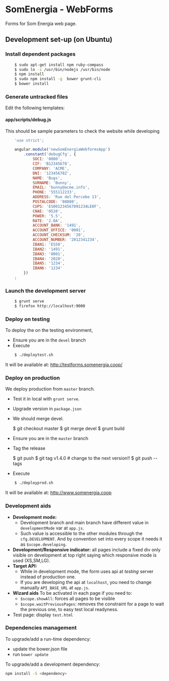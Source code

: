 # SomEnergia - WebForms

Forms for Som Energia web page.

## Development set-up (on Ubuntu)

### Install dependent packages
```bash
	$ sudo apt-get install npm ruby-compass
	$ sudo ln -s /usr/bin/nodejs /usr/bin/node
	$ npm install
	$ sudo npm install -g  bower grunt-cli
	$ bower install
```


### Generate untracked files
Edit the following templates:

#### app/scripts/debug.js
This should be sample parameters to check the website while developing
```javascript
	'use strict';

	angular.module('newSomEnergiaWebformsApp')
		.constant('debugCfg', {
			SOCI: '0000',
			CIF: 'B12345678',
			COMPANY: 'ACME',
			DNI: '12345678Z',
			NAME: 'Bugs',
			SURNAME: 'Bunny',
			EMAIL: 'bunny@acme.info',
			PHONE: '555112233',
			ADDRESS: 'Rue del Percebe 13',
			POSTALCODE: '08080',
			CUPS: 'ES001234567891234LE0F',
			CNAE: '0520',
			POWER: '5.5',
			RATE: '2.0A',
			ACCOUNT_BANK: '1491',
			ACCOUNT_OFFICE: '0001',
			ACCOUNT_CHECKSUM: '20',
			ACCOUNT_NUMBER: '2012341234',
			IBAN1: 'ES50',
			IBAN2: '1491',
			IBAN3: '0001',
			IBAN4: '2020',
			IBAN5: '1234',
			IBAN6: '1234'
		})
	;
```


### Launch the development server
```bash
	$ grunt serve
	$ firefox http://localhost:9000
```


### Deploy on testing
To deploy the on the testing environment,

- Ensure you are in the `devel` branch
- Execute
```bash
    $ ./deploytest.sh
```
It will be available at: http://testforms.somenergia.coop/


### Deploy on production
We deploy production from `master` branch.

- Test it in local with `grunt serve`.
- Upgrade version in `package.json`
- We should merge devel.

    $ git checkout master
    $ git merge devel
    $ grunt build

- Ensure you are in the `master` branch
- Tag the release

    $ git push
    $ git tag v1.4.0 # change to the next version!!
    $ git push --tags

- Execute
```bash
    $ ./deployprod.sh
```

It will be available at: http://www.somenergia.coop


### Development aids
- **Development mode:**
	- Development branch and main branch have different value in `developmentMode` var at `app.js`.
	- Such value is accessible to the other modules through the `cfg.DEVELOPMENT`. And by convention set into every scope it needs it as `$scope.developing`.
- **Development/Responsive indicator:** all pages include a fixed div only visible on development at top right saying which responsive mode is used (XS,SM,LG).
- **Target API:**
	- While in development mode, the form uses api at _testing_ server instead of production one.
	- If you are developing the api at `localhost`, you need to change manually `API_BASE_URL` at `app.js`.
- **Wizard aids** To be activated in each page if you need to:
	- `$scope.showAll`: forces all pages to be visible
	- `$scope.waitPreviousPages`: removes the constraint for a page to wait the previous one, to easy test local readyness.
- Test page: display `test.html`


### Dependencies management
To upgrade/add a run-time dependency:

- update the bower.json file
- run `bower update`

To upgrade/add a development dependency:

```bash
npm install -S <dependency>
```

